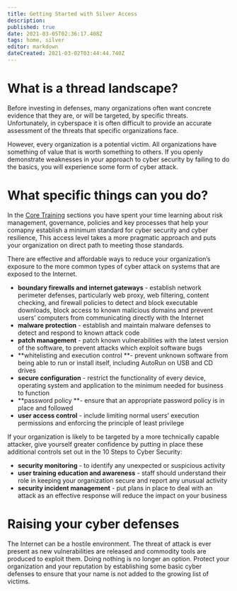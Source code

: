 ```yaml
---
title: Getting Started with Silver Access
description: 
published: true
date: 2021-03-05T02:36:17.408Z
tags: home, silver
editor: markdown
dateCreated: 2021-03-02T03:44:44.740Z
---
```


# What is a thread landscape?
Before investing in defenses, many organizations often want concrete evidence that they are, or will be targeted, by specific threats. Unfortunately, in cyberspace it is often difficult to provide an accurate assessment of the threats that specific organizations face.

However, every organization is a potential victim. All organizations have something of value that is worth something to others. If you openly demonstrate weaknesses in your approach to cyber security by failing to do the basics, you will experience some form of cyber attack.

# What specific things can you do?
In the [Core Training](/bronze-training) sections you have spent your time learning about risk management, governance, policies and key processes that help your comapny establish a minimum standard for cyber security and cyber resilience,  This access level takes a more pragmatic approach and puts your organization on direct path to meeting those standards. 

There are effective and affordable ways to reduce your organization’s exposure to the more common types of cyber attack on systems that are exposed to the Internet.

- **boundary firewalls and internet gateways** - establish network perimeter defenses, particularly web proxy, web filtering, content checking, and firewall policies to detect and block executable downloads, block access to known malicious domains and prevent users’ computers from communicating directly with the Internet
- **malware protection** - establish and maintain malware defenses to detect and respond to known attack code
- **patch management** - patch known vulnerabilities with the latest version of the software, to prevent attacks which exploit software bugs
- **whitelisting and execution control **- prevent unknown software from being able to run or install itself, including AutoRun on USB and CD drives
- **secure configuration** - restrict the functionality of every device, operating system and application to the minimum needed for business to function
- **password policy **- ensure that an appropriate password policy is in place and followed
- **user access control** - include limiting normal users’ execution permissions and enforcing the principle of least privilege

If your organization is likely to be targeted by a more technically capable attacker, give yourself greater confidence by putting in place these additional controls set out in the 10 Steps to Cyber Security:

- **security monitoring** - to identify any unexpected or suspicious activity
- **user training education and awareness** - staff should understand their role in keeping your organization secure and report any unusual activity
- **security incident management** - put plans in place to deal with an attack as an effective response will reduce the impact on your business

# Raising your cyber defenses
The Internet can be a hostile environment. The threat of attack is ever present as new vulnerabilities are released and commodity tools are produced to exploit them. Doing nothing is no longer an option. Protect your organization and your reputation by establishing some basic cyber defenses to ensure that your name is not added to the growing list of victims.